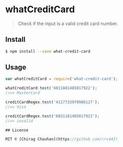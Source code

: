 whatCreditCard
==============

> Check if the input is a valid credit card number.

## Install

```sh
$ npm install --save what-credit-card
```

## Usage

```js
var whatCreditCard = require('what-credit-card');

whatCreditCard.test('6011881485017922');
//=> MasterCard

creditCardRegex.test('4117733979986127');
//=> Visa

creditCardRegex.test('6031181485017922');
//=> invalid

## License

MIT © [Chirag Chauhan](https://github.com/crc442)

